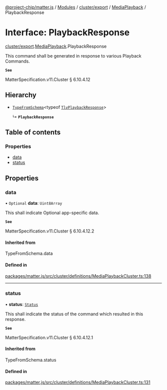 [@project-chip/matter.js](../README.md) / [Modules](../modules.md) / [cluster/export](../modules/cluster_export.md) / [MediaPlayback](../modules/cluster_export.MediaPlayback.md) / PlaybackResponse

# Interface: PlaybackResponse

[cluster/export](../modules/cluster_export.md).[MediaPlayback](../modules/cluster_export.MediaPlayback.md).PlaybackResponse

This command shall be generated in response to various Playback Commands.

**`See`**

MatterSpecification.v11.Cluster § 6.10.4.12

## Hierarchy

- [`TypeFromSchema`](../modules/tlv_export.md#typefromschema)\<typeof [`TlvPlaybackResponse`](../modules/cluster_export.MediaPlayback.md#tlvplaybackresponse)\>

  ↳ **`PlaybackResponse`**

## Table of contents

### Properties

- [data](cluster_export.MediaPlayback.PlaybackResponse.md#data)
- [status](cluster_export.MediaPlayback.PlaybackResponse.md#status)

## Properties

### data

• `Optional` **data**: `Uint8Array`

This shall indicate Optional app-specific data.

**`See`**

MatterSpecification.v11.Cluster § 6.10.4.12.2

#### Inherited from

TypeFromSchema.data

#### Defined in

[packages/matter.js/src/cluster/definitions/MediaPlaybackCluster.ts:138](https://github.com/project-chip/matter.js/blob/904d0c9b952b91f28a21803759c5e5c66ee4d272/packages/matter.js/src/cluster/definitions/MediaPlaybackCluster.ts#L138)

___

### status

• **status**: [`Status`](../enums/cluster_export.MediaPlayback.Status.md)

This shall indicate the status of the command which resulted in this response.

**`See`**

MatterSpecification.v11.Cluster § 6.10.4.12.1

#### Inherited from

TypeFromSchema.status

#### Defined in

[packages/matter.js/src/cluster/definitions/MediaPlaybackCluster.ts:131](https://github.com/project-chip/matter.js/blob/904d0c9b952b91f28a21803759c5e5c66ee4d272/packages/matter.js/src/cluster/definitions/MediaPlaybackCluster.ts#L131)
